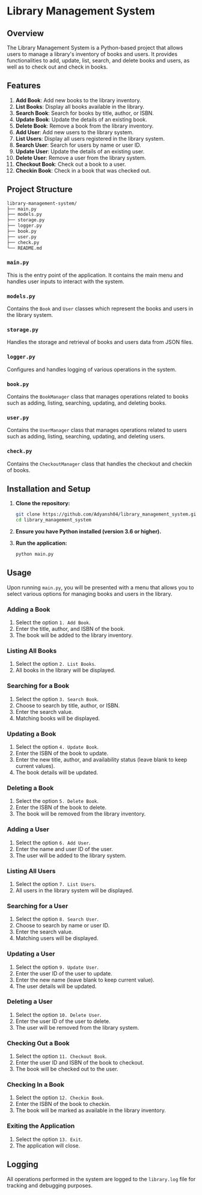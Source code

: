 # Library Management System

## Overview

The Library Management System is a Python-based project that allows users to manage a library's inventory of books and users. It provides functionalities to add, update, list, search, and delete books and users, as well as to check out and check in books.

## Features

1. **Add Book**: Add new books to the library inventory.
2. **List Books**: Display all books available in the library.
3. **Search Book**: Search for books by title, author, or ISBN.
4. **Update Book**: Update the details of an existing book.
5. **Delete Book**: Remove a book from the library inventory.
6. **Add User**: Add new users to the library system.
7. **List Users**: Display all users registered in the library system.
8. **Search User**: Search for users by name or user ID.
9. **Update User**: Update the details of an existing user.
10. **Delete User**: Remove a user from the library system.
11. **Checkout Book**: Check out a book to a user.
12. **Checkin Book**: Check in a book that was checked out.

## Project Structure

```bash
library-management-system/
├── main.py
├── models.py
├── storage.py
├── logger.py
├── book.py
├── user.py
├── check.py
└── README.md
```

### `main.py`

This is the entry point of the application. It contains the main menu and handles user inputs to interact with the system.

### `models.py`

Contains the `Book` and `User` classes which represent the books and users in the library system.

### `storage.py`

Handles the storage and retrieval of books and users data from JSON files.

### `logger.py`

Configures and handles logging of various operations in the system.

### `book.py`

Contains the `BookManager` class that manages operations related to books such as adding, listing, searching, updating, and deleting books.

### `user.py`

Contains the `UserManager` class that manages operations related to users such as adding, listing, searching, updating, and deleting users.

### `check.py`

Contains the `CheckoutManager` class that handles the checkout and checkin of books.

## Installation and Setup

1. **Clone the repository:**
    ```bash
    git clone https://github.com/Adyansh04/library_management_system.git
    cd library_management_system
    ```

2. **Ensure you have Python installed (version 3.6 or higher).**

3. **Run the application:**
    ```bash
    python main.py
    ```

## Usage

Upon running `main.py`, you will be presented with a menu that allows you to select various options for managing books and users in the library.

### Adding a Book

1. Select the option `1. Add Book`.
2. Enter the title, author, and ISBN of the book.
3. The book will be added to the library inventory.

### Listing All Books

1. Select the option `2. List Books`.
2. All books in the library will be displayed.

### Searching for a Book

1. Select the option `3. Search Book`.
2. Choose to search by title, author, or ISBN.
3. Enter the search value.
4. Matching books will be displayed.

### Updating a Book

1. Select the option `4. Update Book`.
2. Enter the ISBN of the book to update.
3. Enter the new title, author, and availability status (leave blank to keep current values).
4. The book details will be updated.

### Deleting a Book

1. Select the option `5. Delete Book`.
2. Enter the ISBN of the book to delete.
3. The book will be removed from the library inventory.

### Adding a User

1. Select the option `6. Add User`.
2. Enter the name and user ID of the user.
3. The user will be added to the library system.

### Listing All Users

1. Select the option `7. List Users`.
2. All users in the library system will be displayed.

### Searching for a User

1. Select the option `8. Search User`.
2. Choose to search by name or user ID.
3. Enter the search value.
4. Matching users will be displayed.

### Updating a User

1. Select the option `9. Update User`.
2. Enter the user ID of the user to update.
3. Enter the new name (leave blank to keep current value).
4. The user details will be updated.

### Deleting a User

1. Select the option `10. Delete User`.
2. Enter the user ID of the user to delete.
3. The user will be removed from the library system.

### Checking Out a Book

1. Select the option `11. Checkout Book`.
2. Enter the user ID and ISBN of the book to checkout.
3. The book will be checked out to the user.

### Checking In a Book

1. Select the option `12. Checkin Book`.
2. Enter the ISBN of the book to checkin.
3. The book will be marked as available in the library inventory.

### Exiting the Application

1. Select the option `13. Exit`.
2. The application will close.

## Logging

All operations performed in the system are logged to the `library.log` file for tracking and debugging purposes.

